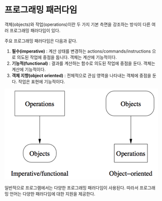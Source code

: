 # 프로그래밍 패러다임

객체(objects)와 작업(operations)이란 두 가지 기본 측면을 강조하는 방식이 다른 여러 프로그래밍 패러다임이 있다.

주요 프로그래밍 패러다임은 다음과 같다.
1. **필수(imperative)** : 계산 상태를 변경하는 actions/commands/instructions 으로 의도된 작업에 중점을 둡니다. 객체는 계산에 기능적이다.
2. **기능적(functional)** : 결과를 계산하는 함수로 의도된 작업에 중점을 둔다. 객체는 계산에 기능적이다.
3. **객체 지향(object oriented)** : 전체적으로 관심 영역을 나타내는 객체에 중점을 둔다. 작업은 표현에 기능적이다.

![프로그래밍 패러다임](./image/패러다임.png)


일반적으로 프로그램에서는 다양한 프로그래밍 패러다임이 사용된다. 따라서 프로그래밍 언어는 다양한 패러다임에 대한 지원을 제공한다. 